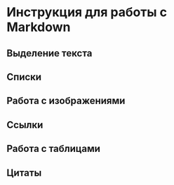 # Инструкция для работы с Markdown
## Выделение текста

## Списки

## Работа с изображениями

## Ссылки

## Работа с таблицами

## Цитаты




